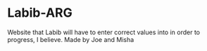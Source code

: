 # Labib-ARG

Website that Labib will have to enter correct values into in order to progress, I believe.
Made by Joe and Misha